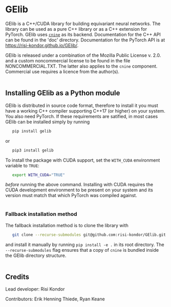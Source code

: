 # GElib

GElib is a C++/CUDA library for building equivariant neural networks. The library can be used as a pure 
C++ library or as a C++ extension for PyTorch. 
GElib uses [`cnine`](https://github.com/risi-kondor/cnine) as its backend. 
Documentation for the C++ API can be found in the 'doc' directory. 
Documentation for the PyTorch API is at https://risi-kondor.github.io/GElib/.

GElib is released under a combination of the Mozilla Public License v. 2.0. and a custom noncommercial license to be found in the file NONCOMMERCIAL.TXT. 
The latter also applies to the `cnine` component. Commercial use requires a licence from the 
author(s). 
<br><br>

## Installing GElib as a Python module

GElib is distributed in source code format, therefore to install it you must have a working C++ 
compiler supporting C++17 (or higher) on your system. You also need PyTorch. 
If these requirements are satified, in most cases GElib can be installed simply by running  
```bash
   pip install gelib
   ``` 
or 
```bash
   pip3 install gelib
   ``` 

To install the package with CUDA support, set the `WITH_CUDA` environment variable to `TRUE`:
```bash
   export WITH_CUDA="TRUE"
   ```
*before* running the above command. 
Installing with CUDA requires the CUDA development environment to be present 
on your system and its version must match that which PyTorch was compiled against. 
<br><br>

### Fallback installation method

The fallback installation method is to clone the library with 
```bash
   git clone --recurse-submodules git@github.com:risi-kondor/GElib.git
   ```
and install it manually by running `pip install -e .` in its root directory. 
The `--recurse-submodules` flag ensures that a copy of `cnine` is bundled inside the GElib directory structure. 
<br><br>

## Credits 

Lead developer: Risi Kondor

Contributors: Erik Henning Thiede, Ryan Keane

